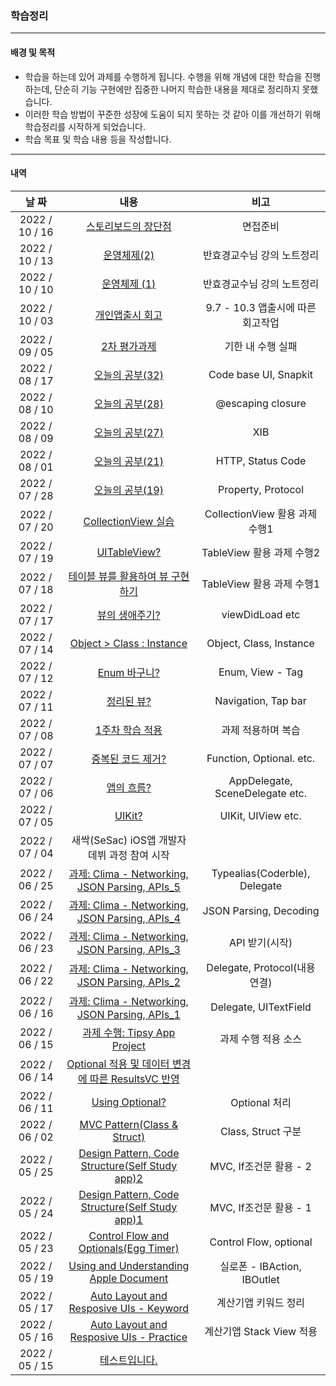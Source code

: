 ### 학습정리

------

#### 배경 및 목적

- 학습을 하는데 있어 과제를 수행하게 됩니다. 수행을 위해 개념에 대한 학습을 진행하는데, 단순히 기능 구현에만 집중한 나머지 학습한 내용을 제대로 정리하지 못했습니다.
- 이러한 학습 방법이 꾸준한 성장에 도움이 되지 못하는 것 같아 이를 개선하기 위해 학습정리를 시작하게 되었습니다.
- 학습 목표 및 학습 내용 등을 작성합니다.

------

#### 내역

|     날 짜      |                             내용                             |               비고                |
| :------------: | :----------------------------------------------------------: | :-------------------------------: |
| 2022 / 10 / 16 | [스토리보드의 장단점](https://inframince.notion.site/Storyboard-6f543fb9f951402aa9819eb7f019ee20) |             면접준비              |
| 2022 / 10 / 13 | [운영체제(2)](https://inframince.notion.site/2-8a6dacbcc9064255ba6714b3c55a8849) |    반효경교수님 강의 노트정리     |
| 2022 / 10 / 10 | [운영체제 (1)](https://inframince.notion.site/1-209f8edf707042c98d402ce1be148c8f) |    반효경교수님 강의 노트정리     |
| 2022 / 10 / 03 | [개인앱출시 회고](https://velog.io/@hii5074/Blesson-%EA%B0%9C%EB%B0%9C-%ED%9A%8C%EA%B3%A0) | 9.7 - 10.3 앱출시에 따른 회고작업 |
| 2022 / 09 / 05 | [2차 평가과제](https://velog.io/@hii5074/2%EC%B0%A8-%ED%8F%89%EA%B0%80%EA%B3%BC%EC%A0%9C) |         기한 내 수행 실패         |
| 2022 / 08 / 17 | [오늘의 공부(32)](https://velog.io/@hii5074/%EC%98%A4%EB%8A%98%EC%9D%98-%EA%B3%B5%EB%B6%8032) |       Code base UI, Snapkit       |
| 2022 / 08 / 10 | [오늘의 공부(28)](https://velog.io/@hii5074/%EC%98%A4%EB%8A%98%EC%9D%98-%EA%B3%B5%EB%B6%8028) |         @escaping closure         |
| 2022 / 08 / 09 | [오늘의 공부(27)](https://velog.io/@hii5074/%EC%98%A4%EB%8A%98%EC%9D%98-%EA%B3%B5%EB%B6%8027) |                XIB                |
| 2022 / 08 / 01 | [오늘의 공부(21)](https://velog.io/@hii5074/%EC%98%A4%EB%8A%98%EC%9D%98-%EA%B3%B5%EB%B6%8021) |         HTTP, Status Code         |
| 2022 / 07 / 28 | [오늘의 공부(19)](https://velog.io/@hii5074/7%EC%9B%94-28%EC%9D%BC-%ED%95%99%EC%8A%B5%EC%A0%95%EB%A6%AC) |        Property, Protocol         |
| 2022 / 07 / 20 | [CollectionView 실습](https://velog.io/@hii5074/CollectionView-%EC%8B%A4%EC%8A%B5) |  CollectionView 활용 과제 수행1   |
| 2022 / 07 / 19 |    [UITableView?](https://velog.io/@hii5074/UITableView)     |     TableView 활용 과제 수행2     |
| 2022 / 07 / 18 | [테이블 뷰를 활용하여 뷰 구현하기](https://inframince.notion.site/11-_-38066a025c2841189a12bade22ba7db1) |     TableView 활용 과제 수행1     |
| 2022 / 07 / 17 | [뷰의 생애주기?](https://velog.io/@hii5074/%EB%B7%B0%EC%9D%98-%EC%83%9D%EC%95%A0%EC%A3%BC%EA%B8%B0) |          viewDidLoad etc          |
| 2022 / 07 / 14 | [Object > Class : Instance](https://velog.io/@hii5074/Object-Class-Instance) |      Object, Class, Instance      |
| 2022 / 07 / 12 | [Enum 바구니?](https://velog.io/@hii5074/Enum%EC%9C%BC%EB%A1%9C-%EC%A0%95%EB%A6%AC) |         Enum, View - Tag          |
| 2022 / 07 / 11 | [정리된 뷰?](https://velog.io/@hii5074/%EC%A0%95%EB%A6%AC%EB%90%9C-%EB%B7%B0) |        Navigation, Tap bar        |
| 2022 / 07 / 08 | [1주차 학습 적용](https://velog.io/@hii5074/1%EC%A3%BC%EC%B0%A8-%ED%95%99%EC%8A%B5-%EC%A0%81%EC%9A%A9) |        과제 적용하며 복습         |
| 2022 / 07 / 07 | [중복된 코드 제거?](https://velog.io/@hii5074/%EC%A4%91%EB%B3%B5%EB%90%9C-%EC%BD%94%EB%93%9C-%EC%A0%9C%EA%B1%B0) |     Function, Optional. etc.      |
| 2022 / 07 / 06 | [앱의 흐름?](https://velog.io/@hii5074/%EC%95%B1%EC%9D%98-%ED%9D%90%EB%A6%84) |  AppDelegate, SceneDelegate etc.  |
| 2022 / 07 / 05 |          [UIKit?](https://velog.io/@hii5074/UIKit)           |        UIKit, UIView etc.         |
| 2022 / 07 / 04 |         새싹(SeSac) iOS앱 개발자 데뷔 과정 참여 시작         |                                   |
| 2022 / 06 / 25 | [과제: Clima - Networking, JSON Parsing, APIs_5](https://inframince.notion.site/Swift_Netwroking-JsonParsing-APIs-and-Core-location-1-bb7557a37a4a4bfca5e7d6b1f42a9120) |   Typealias(Coderble), Delegate   |
| 2022 / 06 / 24 | [과제: Clima - Networking, JSON Parsing, APIs_4](https://inframince.notion.site/Swift_Netwroking-JsonParsing-APIs-and-Core-location-1-bb7557a37a4a4bfca5e7d6b1f42a9120) |      JSON Parsing, Decoding       |
| 2022 / 06 / 23 | [과제: Clima - Networking, JSON Parsing, APIs_3](https://inframince.notion.site/Swift_Netwroking-JsonParsing-APIs-and-Core-location-1-bb7557a37a4a4bfca5e7d6b1f42a9120) |          API 받기(시작)           |
| 2022 / 06 / 22 | [과제: Clima - Networking, JSON Parsing, APIs_2](https://inframince.notion.site/Swift_Netwroking-JsonParsing-APIs-and-Core-location-1-bb7557a37a4a4bfca5e7d6b1f42a9120) |   Delegate, Protocol(내용 연결)   |
| 2022 / 06 / 16 | [과제: Clima - Networking, JSON Parsing, APIs_1](https://inframince.notion.site/Swift_Netwroking-JsonParsing-APIs-and-Core-location-1-bb7557a37a4a4bfca5e7d6b1f42a9120) |       Delegate, UITextField       |
| 2022 / 06 / 15 | [과제 수행:  Tipsy App Project](https://inframince.notion.site/Swift_-_Tipsy-b45f0e936e99473a84a2304617d1a671) |        과제 수행 적용 소스        |
| 2022 / 06 / 14 | [Optional  적용 및 데이터 변경에 따른 ResultsVC 반영](https://inframince.notion.site/Swift_optional-476dcbcf1bd54eaa883a4118d7666f09) |                                   |
| 2022 / 06 / 11 | [Using Optional?](https://inframince.notion.site/Swift_Using-Optional-fd316907dab849cf9ee3abf72493fc73) |           Optional 처리           |
| 2022 / 06 / 02 | [MVC Pattern(Class & Struct)](https://inframince.notion.site/Swift_MVC-Pattern_class-struct-5bd4dd58dd7141a49de72a32818cc22c) |        Class, Struct 구분         |
| 2022 / 05 / 25 | [Design Pattern, Code Structure(Self Study app)2](https://inframince.notion.site/Swift_Design-Pattern-Coder-Structure-2-71cbce3cb0eb48c88361619a38dad3c6) |      MVC, If조건문 활용 - 2       |
| 2022 / 05 / 24 | [Design Pattern, Code Structure(Self Study app)1 ](https://inframince.notion.site/Swift_Design-Pattern-Code-Structure-155466b3bc334df7bcdfc9657a8cdc82) |      MVC, If조건문 활용 - 1       |
| 2022 / 05 / 23 | [Control Flow and Optionals(Egg Timer)](https://inframince.notion.site/Swift_Intermediate-Swift-Programming-Control-Flow-and-Optionals-f10223e78ec340a7a230de75ee398067) |      Control Flow, optional       |
| 2022 / 05 / 19 | [Using and Understanding Apple Document](https://inframince.notion.site/Swift_Using-and-Understanding-Apple-Document-c0c0223f5dbd47cb98705245f335e462) |    실로폰 - IBAction, IBOutlet    |
| 2022 / 05 / 17 | [Auto Layout and Resposive UIs -  Keyword](https://inframince.notion.site/Swift_Auto-Layout-and-Responsive-UIS_Keyword-ca8e617f2b564e8692ded11af7cc111d) |       계산기앱 키워드 정리        |
| 2022 / 05 / 16 | [Auto Layout and Resposive UIs -  Practice](https://inframince.notion.site/Swift_Auto-Layout-and-Resposive-UIs_Practice-0bbd7c3349c44a9597ae98b6302606e9) |     계산기앱  Stack View 적용     |
| 2022 / 05 / 15 | [테스트입니다.](https://joobang.notion.site/ee7d10d35c414aaaa93c573dd112e095) |                                   |

